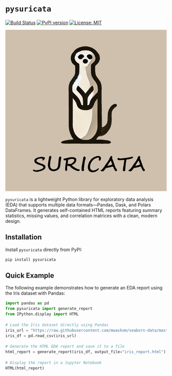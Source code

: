 # `pysuricata`
[![Build Status](https://github.com/alvarodiez20/suricata/workflows/CI/badge.svg)](https://github.com/alvarodiez20/suricata/actions)
[![PyPI version](https://badge.fury.io/py/pysuricata.svg)](https://pypi.org/project/pysuricata/)
[![License: MIT](https://img.shields.io/badge/License-MIT-yellow.svg)](LICENSE)

![suricata Logo](suricata/static/images/logo.png)

`pysuricata` is a lightweight Python library for exploratory data analysis (EDA) that supports multiple data formats—Pandas, Dask, and Polars DataFrames. It generates self-contained HTML reports featuring summary statistics, missing values, and correlation matrices with a clean, modern design. 


## Installation

Install `pysuricata` directly from PyPI:

```bash
pip install pysuricata
```

## Quick Example

The following example demonstrates how to generate an EDA report using the Iris dataset with Pandas:


```python
import pandas as pd
from pysuricata import generate_report
from IPython.display import HTML

# Load the Iris dataset directly using Pandas
iris_url = "https://raw.githubusercontent.com/mwaskom/seaborn-data/master/iris.csv"
iris_df = pd.read_csv(iris_url)

# Generate the HTML EDA report and save it to a file
html_report = generate_report(iris_df, output_file="iris_report.html")

# Display the report in a Jupyter Notebook
HTML(html_report)
```